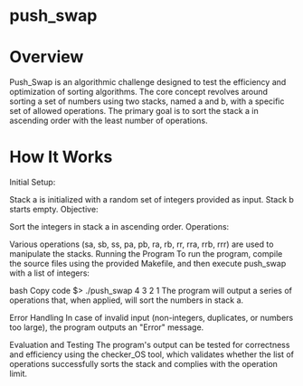 # push_swap

# Overview
Push_Swap is an algorithmic challenge designed to test the efficiency and optimization of sorting algorithms. The core concept revolves around sorting a set of numbers using two stacks, named a and b, with a specific set of allowed operations. The primary goal is to sort the stack a in ascending order with the least number of operations.

# How It Works
Initial Setup:

Stack a is initialized with a random set of integers provided as input.
Stack b starts empty.
Objective:

Sort the integers in stack a in ascending order.
Operations:

Various operations (sa, sb, ss, pa, pb, ra, rb, rr, rra, rrb, rrr) are used to manipulate the stacks.
Running the Program
To run the program, compile the source files using the provided Makefile, and then execute push_swap with a list of integers:

bash
Copy code
$> ./push_swap 4 3 2 1
The program will output a series of operations that, when applied, will sort the numbers in stack a.

Error Handling
In case of invalid input (non-integers, duplicates, or numbers too large), the program outputs an "Error" message.

Evaluation and Testing
The program's output can be tested for correctness and efficiency using the checker_OS tool, which validates whether the list of operations successfully sorts the stack and complies with the operation limit.

